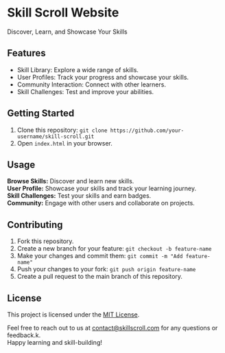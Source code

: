 <!DOCTYPE html>
<html>
<head>
  <title>Skill Scroll Website</title>
  <link rel="stylesheet" href="https://stackpath.bootstrapcdn.com/bootstrap/4.5.2/css/bootstrap.min.css">
</head>
<body>

<div class="container mt-5">
  <h1 class="display-4">Skill Scroll Website</h1>
  <p class="lead">Discover, Learn, and Showcase Your Skills</p>
</div>

<div class="container mt-5">
  <h2>Features</h2>
  <ul>
    <li>Skill Library: Explore a wide range of skills.</li>
    <li>User Profiles: Track your progress and showcase your skills.</li>
    <li>Community Interaction: Connect with other learners.</li>
    <li>Skill Challenges: Test and improve your abilities.</li>
  </ul>
</div>

<div class="container mt-5">
  <h2>Getting Started</h2>
  <ol>
    <li>Clone this repository: <code>git clone https://github.com/your-username/skill-scroll.git</code></li>
    <li>Open <code>index.html</code> in your browser.</li>
  </ol>
</div>

<div class="container mt-5">
  <h2>Usage</h2>
  <p>
    <strong>Browse Skills:</strong> Discover and learn new skills.
    <br>
    <strong>User Profile:</strong> Showcase your skills and track your learning journey.
    <br>
    <strong>Skill Challenges:</strong> Test your skills and earn badges.
    <br>
    <strong>Community:</strong> Engage with other users and collaborate on projects.
  </p>
</div>

<div class="container mt-5">
  <h2>Contributing</h2>
  <ol>
    <li>Fork this repository.</li>
    <li>Create a new branch for your feature: <code>git checkout -b feature-name</code></li>
    <li>Make your changes and commit them: <code>git commit -m "Add feature-name"</code></li>
    <li>Push your changes to your fork: <code>git push origin feature-name</code></li>
    <li>Create a pull request to the main branch of this repository.</li>
  </ol>
</div>

<div class="container mt-5">
  <h2>License</h2>
  <p>This project is licensed under the <a href="LICENSE">MIT License</a>.</p>
</div>

<div class="container mt-5 mb-3">
  <p class="text-center">
    Feel free to reach out to us at <a href="mailto:johnniekips@gmail.com">contact@skillscroll.com</a> for any questions or feedback.k.
    <br>
    Happy learning and skill-building!
  </p>
</div>

</body>
</html>

